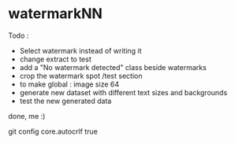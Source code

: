 # watermarkNN
 
Todo : 
- Select watermark instead of writing it
- change extract to test
- add a "No watermark detected" class beside watermarks
- crop the watermark spot /test section
- to make global : image size 64 
- generate new dataset with different text sizes and backgrounds
- test the new generated data

done, me :)

git config core.autocrlf true